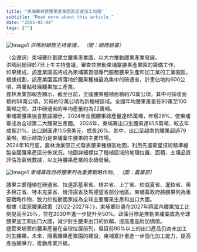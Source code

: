 ```yaml
---
title: "柬埔寨將建腰果產業園區促進加工加值"
subtitle: "Read more about this article."
date: "2025-02-08"
tags: [""]
---
```


![Image1](/thumbnails/Cambodia-Cashew-Promote.jpg "Meeting")
*洪瑪耐總理主持會議。 （圖：總理臉書）*

（金邊訊）柬埔寨計劃建立腰果產業園，以大力推動腰果產業發展。
<br/>
洪瑪耐總理於7日上午主持會議，審查並推動柬埔寨腰果產業園的籌備工作。
<br/>
如果建成，該產業園區將成為柬埔寨首個專門服務腰果生產和加工業的工業園區。根據規劃，該產業園區將落地於腰果種植最為集中的磅通省，計畫佔地約600公頃，將重點發展腰果加工產業。
<br/>
農林漁業部報告顯示，截至目前，全國腰果種植面積約70萬公頃，其中可採收面積約58萬公頃，另有約12萬公頃為新種植區域。全國年均腰果產量在80萬至100萬噸之間，其中磅通省的年均產量約為22萬噸。
<br/>
柬埔寨腰果協會數據顯示，2024年全國腰果總產量達85萬噸，年增26%，使柬埔寨成為全球第二大腰果生產國。 2024年，柬埔寨出口生腰果達81.5萬噸，較去年成長21%，出口創匯達11.5億美元，成長26%。其中，出口至越南的腰果超過79萬噸，顯示越南仍是柬埔寨生腰果的主要市場。
<br/>
2024年10月底，農林漁業部正式發表腰果種植區地圖，利用先進衛星技術精準繪製全國腰果產區分佈狀況。地圖詳細標註了種植區域的地理位置、面積、土壤品質評估及氣候數據，以支持腰果產業的永續發展。

![Image1](/images/Cambodia-Cashew-Promote/img1.jpg "Meeting")
*柬埔寨政府將腰果列為重要戰略作物。 （圖：農業部）*

腰果主要種植在磅通省、拉達那基里省、桔井省、上丁省、柏威夏省、暹粒省、奧多棉芷省、特本克蒙省、磅清揚省及馬德望省部分地區。柬埔寨政府將腰果列為重要戰略作物，致力於推動國家成為全球主要腰果生產和出口大國。
<br/>
根據《國家腰果政策（2022-2027年）》，柬埔寨計畫在2027年將國內腰果加工比例提高至25%，並在2030年進一步提升至50%。政策目標是推動柬埔寨成為全球腰果加工和出口大國，減少對生腰果出口的依賴，提高產品附加價值。
<br/>
儘管柬埔寨的腰果產量在全球位居前列，但目前90%以上的出口產品仍為未加工的生腰果。未來，隨著腰果產業園的建設，柬埔寨計畫進一步強化加工能力，提高產品競爭力，推動產業升級。
